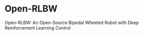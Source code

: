 # Open-RLBW
Open-RLBW: An Open-Source Bipedal Wheeled Robot with Deep Reinforcement Learning Control
